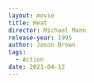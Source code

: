 ```yaml
---
layout: movie
title: Heat
director: Michael Mann
release-year: 1995
author: Jason Brown
tags:
  - Action
date: 2021-04-12
---
```

